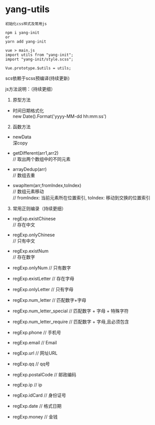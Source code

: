# yang-utils

```
初始化css样式及常用js

npm i yang-init
or  
yarn add yang-init  

vue > main.js  
import utils from "yang-init";  
import "yang-init/style.scss";  
  
Vue.prototype.$utils = utils;
```
scs依赖于scss预编译(持续更新)

js方法说明：（持续更细）

1. 原型方法
* 时间日期格式化  
new Date().Format('yyyy-MM-dd hh:mm:ss')

2. 函数方法
* newData  
深copy

* getDifferent(arr1,arr2)  
// 取出两个数组中的不同元素

* arrayDedup(arr)  
// 数组去重

* swapItem(arr,fromIndex,toIndex)  
// 数组元素移动  
// fromIndex: 当前元素所在位置索引, toIndex: 移动到交换的位置索引

3. 常用正则编录（持续更细）  
* regExp.existChinese  
// 存在中文

* regExp.onlyChinese  
// 只有中文

* regExp.existNum  
// 存在数字

* regExp.onlyNum 
// 只有数字

* regExp.existLetter
// 存在字母

* regExp.onlyLetter
// 只有字母

* regExp.num_letter
// 匹配数字+字母

* regExp.num_letter_special
// 匹配数字 + 字母 + 特殊字符

* regExp.num_letter_require
// 匹配数字 + 字母,且必须包含

* regExp.phone
// 手机号

* regExp.email 
// Email

* regExp.url
// 网址URL

* regExp.qq
// qq号

* regExp.postalCode
// 邮政编码

* regExp.ip
// ip

* regExp.idCard
// 身份证号

* regExp.date
// 格式日期

* regExp.money
// 金钱
